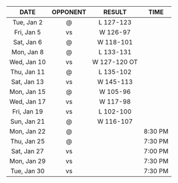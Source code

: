 |    DATE     |        OPPONENT         |    RESULT    |  TIME   |
|:-----------:|:-----------------------:|:------------:|:-------:|
| Tue, Jan 2  |    @ [](/r/thunder)     |  L 127-123   |         |
| Fri, Jan 5  |   vs [](/r/utahjazz)    |   W 126-97   |         |
| Sat, Jan 6  |     @ [](/r/pacers)     |  W 118-101   |         |
| Mon, Jan 8  |     @ [](/r/pacers)     |  L 133-131   |         |
| Wed, Jan 10 | vs [](/r/timberwolves)  | W 127-120 OT |         |
| Thu, Jan 11 |    @ [](/r/mkebucks)    |  L 135-102   |         |
| Sat, Jan 13 |    vs [](/r/rockets)    |  W 145-113   |         |
| Mon, Jan 15 | @ [](/r/torontoraptors) |   W 105-96   |         |
| Wed, Jan 17 |   vs [](/r/nbaspurs)    |   W 117-98   |         |
| Fri, Jan 19 | vs [](/r/denvernuggets) |  L 102-100   |         |
| Sun, Jan 21 |    @ [](/r/rockets)     |  W 116-107   |         |
| Mon, Jan 22 |   @ [](/r/mavericks)    |              | 8:30 PM |
| Thu, Jan 25 |      @ [](/r/heat)      |              | 7:30 PM |
| Sat, Jan 27 |  vs [](/r/laclippers)   |              | 7:00 PM |
| Mon, Jan 29 | vs [](/r/nolapelicans)  |              | 7:30 PM |
| Tue, Jan 30 |    vs [](/r/pacers)     |              | 7:30 PM |